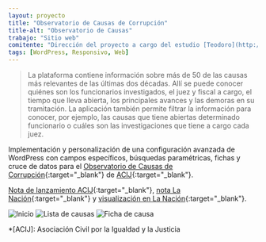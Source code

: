 ```yaml
---
layout: proyecto
title: "Observatorio de Causas de Corrupción"
title-alt: "Observatorio de Causas"
trabajo: "Sitio web"
comitente: "Dirección del proyecto a cargo del estudio [Teodoro](http://mundoteodoro.com)."
tags: [WordPress, Responsivo, Web]
---
```


> La plataforma contiene información sobre más de 50 de las causas más relevantes de las últimas dos décadas. Allí se puede conocer quiénes son los funcionarios investigados, el juez y fiscal a cargo, el tiempo que lleva abierta, los principales avances y las demoras en su tramitación. La aplicación también permite filtrar la información para conocer, por ejemplo, las causas que tiene abiertas determinado funcionario o cuáles son las investigaciones que tiene a cargo cada juez.

Implementación y personalización de una configuración avanzada de WordPress con campos específicos, búsquedas paramétricas, fichas y cruce de datos para el [Observatorio de Causas de Corrupción](http://acij.org.ar/causas-de-corrupcion/){:target="_blank"} de [ACIJ](http://acij.org.ar/){:target="_blank"}.  

[Nota de lanzamiento ACIJ](http://acij.org.ar/lanzamos-el-observatorio-de-causas-de-corrupcion/){:target="_blank"}, [nota La Nación](http://www.lanacion.com.ar/1919298-solo-el-10-de-las-causas-mas-resonantes-tiene-condena){:target="_blank"} y [visualización en La Nación](http://www.lanacion.com.ar/1918831-aplicacion-observatorio-de-causas-de-corrupcion){:target="_blank"}.

<div class="fotorama" data-fit="cover">
	<img src="{{ site.baseurl }}/img/2015_observatorio-1.jpg" alt="Inicio" />
	<img src="{{ site.baseurl }}/img/2015_observatorio-2.jpg" alt="Lista de causas" />
	<img src="{{ site.baseurl }}/img/2015_observatorio-3.jpg" alt="Ficha de causa" />
</div>

*[ACIJ]: Asociación Civil por la Igualdad y la Justicia
